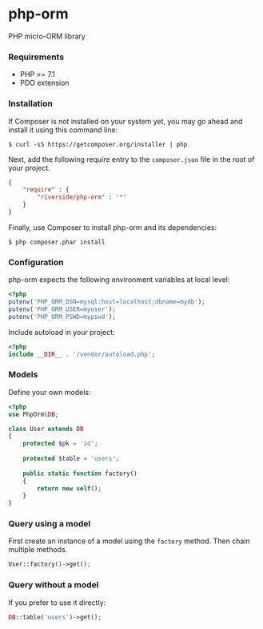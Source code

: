 # php-orm
 PHP micro-ORM library

### Requirements
- PHP >= 7.1
- PDO extension

### Installation
If Composer is not installed on your system yet, you may go ahead and install it using this command line:
```
$ curl -sS https://getcomposer.org/installer | php
```
Next, add the following require entry to the <code>composer.json</code> file in the root of your project.
```json
{
    "require" : {
        "riverside/php-orm" : "*"
    }
}
```
Finally, use Composer to install php-orm and its dependencies:
```
$ php composer.phar install 
```

### Configuration
php-orm expects the following environment variables at local level:
```php
<?php
putenv('PHP_ORM_DSN=mysql:host=localhost;dbname=mydb');
putenv('PHP_ORM_USER=myuser');
putenv('PHP_ORM_PSWD=mypswd');
```
Include autoload in your project: 
```php
<?php
include __DIR__ . '/vendor/autoload.php';
```

### Models
Define your own models:
```php
<?php
use PhpOrm\DB;

class User extends DB
{
    protected $pk = 'id';
    
    protected $table = 'users';
    
    public static function factory()
    {
        return new self();
    }
}
```

### Query using a model
First create an instance of a model using the `factory` method. Then chain multiple methods.
```php
User::factory()->get();
```

### Query without a model
If you prefer to use it directly:
```php
DB::table('users')->get();
```
